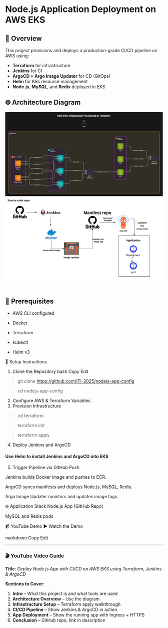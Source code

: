 # Node.js Application Deployment on AWS EKS

## 🎯 Overview

This project provisions and deploys a production-grade CI/CD pipeline on AWS using:

- **Terraform** for infrastructure
- **Jenkins** for CI
- **ArgoCD + Argo Image Updater** for CD (GitOps)
- **Helm** for K8s resource management
- **Node.js**, **MySQL**, and **Redis** deployed in EKS

## 🌐 Architecture Diagram
![alt text](image.png)
![alt text](image-1.png)
##  🚀 Prerequisites 

- AWS CLI configured

- Docker

- Terraform

- kubectl

- Helm v3

🔧 Setup Instructions
1. Clone the Repository
bash
Copy
Edit
> git clone https://github.com/ITI-2025/nodejs-app-config

> cd nodejs-app-config

2. Configure AWS & Terraform Variables
3. Provision Infrastructure
> cd terraform

> terraform init

> terraform apply
4. Deploy Jenkins and ArgoCD

#### Use Helm to install Jenkins and ArgoCD into EKS
5. Trigger Pipeline via GitHub Push

Jenkins builds Docker image and pushes to ECR.

ArgoCD syncs manifests and deploys Node.js, MySQL, Redis.

Argo Image Updater monitors and updates image tags.

🌐 Application Stack
Node.js App (GitHub Repo)

MySQL and Redis pods

📹 YouTube Demo
▶️ Watch the Demo

markdown
Copy
Edit

---

### 🎬 YouTube Video Guide

**Title**: *Deploy Node.js App with CI/CD on AWS EKS using Terraform, Jenkins & ArgoCD*

**Sections to Cover**:
1. **Intro** – What this project is and what tools are used
2. **Architecture Overview** – Use the diagram
3. **Infrastructure Setup** – Terraform apply walkthrough
4. **CI/CD Pipeline** – Show Jenkins & ArgoCD in action
5. **App Deployment** – Show the running app with Ingress + HTTPS
6. **Conclusion** – GitHub repo, link in description


